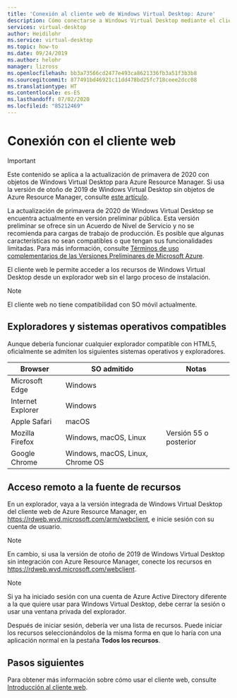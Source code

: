 ```yaml
---
title: 'Conexión al cliente web de Windows Virtual Desktop: Azure'
description: Cómo conectarse a Windows Virtual Desktop mediante el cliente web.
services: virtual-desktop
author: Heidilohr
ms.service: virtual-desktop
ms.topic: how-to
ms.date: 09/24/2019
ms.author: helohr
manager: lizross
ms.openlocfilehash: bb3a73566cd2477e493ca8621336fb3a51f3b3b8
ms.sourcegitcommit: 877491bd46921c11dd478bd25fc718ceee2dcc08
ms.translationtype: HT
ms.contentlocale: es-ES
ms.lasthandoff: 07/02/2020
ms.locfileid: "85212469"
---
```

# <a name="connect-with-the-web-client"></a>Conexión con el cliente web

>[!IMPORTANT]
>Este contenido se aplica a la actualización de primavera de 2020 con objetos de Windows Virtual Desktop para Azure Resource Manager. Si usa la versión de otoño de 2019 de Windows Virtual Desktop sin objetos de Azure Resource Manager, consulte [este artículo](./virtual-desktop-fall-2019/connect-web-2019.md).
>
> La actualización de primavera de 2020 de Windows Virtual Desktop se encuentra actualmente en versión preliminar pública. Esta versión preliminar se ofrece sin un Acuerdo de Nivel de Servicio y no se recomienda para cargas de trabajo de producción. Es posible que algunas características no sean compatibles o que tengan sus funcionalidades limitadas.
> Para más información, consulte [Términos de uso complementarios de las Versiones Preliminares de Microsoft Azure](https://azure.microsoft.com/support/legal/preview-supplemental-terms/).

El cliente web le permite acceder a los recursos de Windows Virtual Desktop desde un explorador web sin el largo proceso de instalación.

>[!NOTE]
>El cliente web no tiene compatibilidad con SO móvil actualmente.

## <a name="supported-operating-systems-and-browsers"></a>Exploradores y sistemas operativos compatibles

Aunque debería funcionar cualquier explorador compatible con HTML5, oficialmente se admiten los siguientes sistemas operativos y exploradores.

| Browser           | SO admitido                     | Notas               |
|-------------------|----------------------------------|---------------------|
| Microsoft Edge    | Windows                          |                     |
| Internet Explorer | Windows                          |                     |
| Apple Safari      | macOS                            |                     |
| Mozilla Firefox   | Windows, macOS, Linux            | Versión 55 o posterior |
| Google Chrome     | Windows, macOS, Linux, Chrome OS |                     |

## <a name="access-remote-resources-feed"></a>Acceso remoto a la fuente de recursos

En un explorador, vaya a la versión integrada de Windows Virtual Desktop del cliente web de Azure Resource Manager, en <https://rdweb.wvd.microsoft.com/arm/webclient>, e inicie sesión con su cuenta de usuario.

>[!NOTE]
>En cambio, si usa la versión de otoño de 2019 de Windows Virtual Desktop sin integración con Azure Resource Manager, conecte los recursos en <https://rdweb.wvd.microsoft.com/webclient>.

>[!NOTE]
>Si ya ha iniciado sesión con una cuenta de Azure Active Directory diferente a la que quiere usar para Windows Virtual Desktop, debe cerrar la sesión o usar una ventana privada del explorador.

Después de iniciar sesión, debería ver una lista de recursos. Puede iniciar los recursos seleccionándolos de la misma forma en que lo haría con una aplicación normal en la pestaña **Todos los recursos**.

## <a name="next-steps"></a>Pasos siguientes

Para obtener más información sobre cómo usar el cliente web, consulte [Introducción al cliente web](/windows-server/remote/remote-desktop-services/clients/remote-desktop-web-client).
